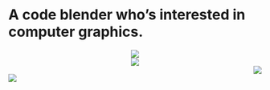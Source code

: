 # A code blender who’s interested in computer graphics.

<!--
**whwuhan/whwuhan** is a ✨ _special_ ✨ repository because its `README.md` (this file) appears on your GitHub profile.

Here are some ideas to get you started:

- 🔭 I’m currently working on ...
- 🌱 I’m currently learning ...
- 👯 I’m looking to collaborate on ...
- 🤔 I’m looking for help with ...
- 💬 Ask me about ...
- 📫 How to reach me: ...
- 😄 Pronouns: ...
- ⚡ Fun fact: ...
-->
<div>
   <!-- 语言统计 -->
   <div  align="center">
      <a href="https://github.com/whwuhan">
         <img align="center" src="https://github-readme-stats.vercel.app/api/top-langs?username=whwuhan&layout=compact" />
      </a>
   </div>
   
   <!-- github统计 -->
   <div  align="center">
      <a href="https://github.com/whwuhan">
         <img src="https://github-readme-stats.vercel.app/api?username=whwuhan&theme=tokyonight&show_icons=true&count_private=true" />
      </a>
   </div>
   
   <!-- 额外的pins -->
   <div align="right">
      <a href="https://github.com/whwuhan/Coolender">
         <img src="https://github-readme-stats.vercel.app/api/pin/?username=whwuhan&repo=Coolender" />
      </a>
  </div>
  <div align="left">
      <a href="https://github.com/whwuhan/Registration">
         <img src="https://github-readme-stats.vercel.app/api/pin/?username=whwuhan&repo=Registration" />
      </a>
   </div>
</div>








